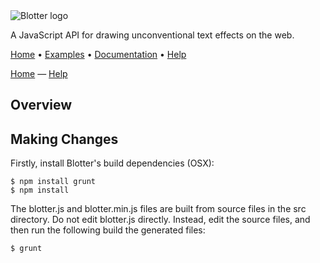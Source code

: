 <img src="https://github.com/bradley/Blotter/blob/assets/images/logo.png" alt="Blotter logo"/>

A JavaScript API for drawing unconventional text effects on the web.

[Home](http://bradley.github.io/Blotter) • [Examples](http://jonobr1.github.io/two.js/#examples) • [Documentation](http://jonobr1.github.io/two.js/#documentation) • [Help](https://github.com/jonobr1/two.js/issues?labels=question)


[Home](http://bradley.github.io/Blotter) &mdash;
[Help](https://github.com/bradley/blotter/issues?labels=question)

## Overview

## Making Changes

Firstly, install Blotter's build dependencies (OSX):

```
$ npm install grunt
$ npm install
```

The blotter.js and blotter.min.js files are built from source files in the src directory. Do not edit blotter.js directly. Instead, edit the source files, and then run the following build the generated files:

```
$ grunt
```
